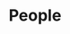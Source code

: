 ---
grouptype: Alumni
title: People
customimage: /images/people/1.png
customname: Haiyan Kong
customtype: Master (2020-2023)
customemail: haiyankong@hotmail.com
customintro: My research interests include how we integrate information from our environment, reason over it, and transmit it to others. In the near future, I plan on pursuing a Ph.D.
social:
  - title: "Homepage"
    icon: "fa-solid fa-house-chimney"
    link: "https://haiyankong.tk/"
---